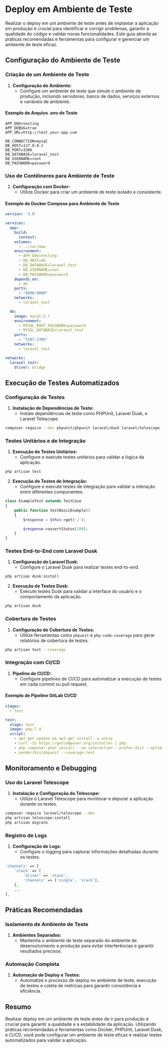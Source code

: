 # Deploy em Ambiente de Teste

Realizar o deploy em um ambiente de teste antes de implantar a aplicação em produção é crucial para identificar e corrigir problemas, garantir a qualidade do código e validar novas funcionalidades. Este guia aborda as práticas recomendadas e ferramentas para configurar e gerenciar um ambiente de teste eficaz.

## Configuração do Ambiente de Teste

### Criação de um Ambiente de Teste

1. **Configuração do Ambiente:**
   - Configure um ambiente de teste que simule o ambiente de produção, incluindo servidores, banco de dados, serviços externos e variáveis de ambiente.

#### Exemplo de Arquivo .env de Teste

```dotenv
APP_ENV=testing
APP_DEBUG=true
APP_URL=http://test.your-app.com

DB_CONNECTION=mysql
DB_HOST=127.0.0.1
DB_PORT=3306
DB_DATABASE=laravel_test
DB_USERNAME=root
DB_PASSWORD=password
```

### Uso de Contêineres para Ambiente de Teste

1. **Configuração com Docker:**
   - Utilize Docker para criar um ambiente de teste isolado e consistente.

#### Exemplo de Docker Compose para Ambiente de Teste

```yaml
version: '3.8'

services:
  app:
    build:
      context: .
    volumes:
      - .:/var/www
    environment:
      - APP_ENV=testing
      - DB_HOST=db
      - DB_DATABASE=laravel_test
      - DB_USERNAME=root
      - DB_PASSWORD=password
    depends_on:
      - db
    ports:
      - "8000:8000"
    networks:
      - laravel_test

  db:
    image: mysql:5.7
    environment:
      - MYSQL_ROOT_PASSWORD=password
      - MYSQL_DATABASE=laravel_test
    ports:
      - "3307:3306"
    networks:
      - laravel_test

networks:
  laravel_test:
    driver: bridge
```

## Execução de Testes Automatizados

### Configuração de Testes

1. **Instalação de Dependências de Teste:**
   - Instale dependências de teste como PHPUnit, Laravel Dusk, e Laravel Telescope.

```bash
composer require --dev phpunit/phpunit laravel/dusk laravel/telescope
```

### Testes Unitários e de Integração

1. **Execução de Testes Unitários:**
   - Configure e execute testes unitários para validar a lógica da aplicação.

```bash
php artisan test
```

2. **Execução de Testes de Integração:**
   - Configure e execute testes de integração para validar a interação entre diferentes componentes.

```php
class ExampleTest extends TestCase
{
    public function testBasicExample()
    {
        $response = $this->get('/');

        $response->assertStatus(200);
    }
}
```

### Testes End-to-End com Laravel Dusk

1. **Configuração do Laravel Dusk:**
   - Configure o Laravel Dusk para realizar testes end-to-end.

```bash
php artisan dusk:install
```

2. **Execução de Testes Dusk:**
   - Execute testes Dusk para validar a interface do usuário e o comportamento da aplicação.

```bash
php artisan dusk
```

### Cobertura de Testes

1. **Configuração de Cobertura de Testes:**
   - Utilize ferramentas como `phpunit` e `php-code-coverage` para gerar relatórios de cobertura de testes.

```bash
php artisan test --coverage
```

### Integração com CI/CD

1. **Pipeline de CI/CD:**
   - Configure pipelines de CI/CD para automatizar a execução de testes em cada commit ou pull request.

#### Exemplo de Pipeline GitLab CI/CD

```yaml
stages:
  - test

test:
  stage: test
  image: php:7.4
  script:
    - apt-get update && apt-get install -y unzip
    - curl -sS https://getcomposer.org/installer | php
    - php composer.phar install --no-interaction --prefer-dist --optimize-autoloader
    - vendor/bin/phpunit --coverage-text
```

## Monitoramento e Debugging

### Uso do Laravel Telescope

1. **Instalação e Configuração do Telescope:**
   - Utilize o Laravel Telescope para monitorar e depurar a aplicação durante os testes.

```bash
composer require laravel/telescope --dev
php artisan telescope:install
php artisan migrate
```

### Registro de Logs

1. **Configuração de Logs:**
   - Configure o logging para capturar informações detalhadas durante os testes.

```php
'channels' => [
    'stack' => [
        'driver' => 'stack',
        'channels' => ['single', 'slack'],
    ],
    ...
],
```

## Práticas Recomendadas

### Isolamento de Ambiente de Teste

1. **Ambientes Separados:**
   - Mantenha o ambiente de teste separado do ambiente de desenvolvimento e produção para evitar interferências e garantir resultados precisos.

### Automação Completa

1. **Automação de Deploy e Testes:**
   - Automatize o processo de deploy no ambiente de teste, execução de testes e coleta de métricas para garantir consistência e eficiência.

## Resumo

Realizar deploy em um ambiente de teste antes de ir para produção é crucial para garantir a qualidade e a estabilidade da aplicação. Utilizando práticas recomendadas e ferramentas como Docker, PHPUnit, Laravel Dusk, e CI/CD, você pode configurar um ambiente de teste eficaz e realizar testes automatizados para validar a aplicação.
